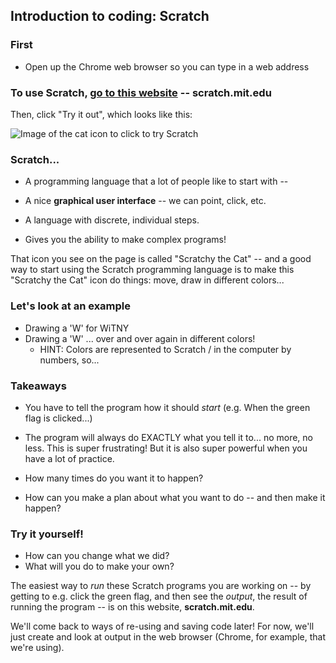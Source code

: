 ## Introduction to coding: Scratch

### First

* Open up the Chrome web browser so you can type in a web address

### To use Scratch, [go to this website](http://scratch.mit.edu) -- **scratch.mit.edu**

Then, click "Try it out", which looks like this:

![Image of the cat icon to click to try Scratch](https://www.dropbox.com/s/ocoebwlol3aqtpj/Screenshot%202018-06-12%2012.19.03.png)

### Scratch...

- A programming language that a lot of people like to start with --

- A nice **graphical user interface** -- we can point, click, etc.

- A language with discrete, individual steps.

- Gives you the ability to make complex programs!

That icon you see on the page is called "Scratchy the Cat" -- and a good way to start using the Scratch programming language is to make this "Scratchy the Cat" icon do things: move, draw in different colors...

### Let's look at an example

* Drawing a 'W' for WiTNY
* Drawing a 'W' ... over and over again in different colors!
  * HINT: Colors are represented to Scratch / in the computer by numbers, so...

### Takeaways

* You have to tell the program how it should *start* (e.g. When the green flag is clicked...)

* The program will always do EXACTLY what you tell it to... no more, no less. This is super frustrating! But it is also super powerful when you have a lot of practice.

* How many times do you want it to happen?

* How can you make a plan about what you want to do -- and then make it happen?

### Try it yourself!

* How can you change what we did?
* What will you do to make your own?

The easiest way to *run* these Scratch programs you are working on -- by getting to e.g. click the green flag, and then see the *output*, the result of running the program -- is on this website, **scratch.mit.edu**.

We'll come back to ways of re-using and saving code later! For now, we'll just create and look at output in the web browser (Chrome, for example, that we're using).
